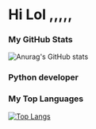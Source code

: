 # Hi Lol ,,,,,

### My GitHub Stats
![Anurag's GitHub stats](https://github-readme-stats.vercel.app/api?username=okxan&show_icons=true&theme=dracula)

### Python developer

### My Top Languages
[![Top Langs](https://imgur.com/a/FhE8bc9)](https://github.com/anuraghazra/github-readme-stats)
